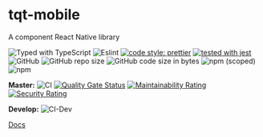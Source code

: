 # tqt-mobile

A component React Native library

![Typed with TypeScript](https://flat.badgen.net/badge/icon/Typed?icon=typescript&label&labelColor=blue&color=555555)
![Eslint](https://badgen.net/badge/eslint/airbnb/ff5a5f?icon=airbnb)
[![code style: prettier](https://img.shields.io/badge/code_style-prettier-ff69b4.svg?style=flat-square)](https://github.com/prettier/prettier)
[![tested with jest](https://img.shields.io/badge/tested_with-jest-99424f.svg)](https://github.com/facebook/jest)
![GitHub](https://img.shields.io/github/license/thinhtran3588/tqt-mobile)
![GitHub repo size](https://img.shields.io/github/repo-size/thinhtran3588/tqt-mobile)
![GitHub code size in bytes](https://img.shields.io/github/languages/code-size/thinhtran3588/tqt-mobile)
![npm (scoped)](https://img.shields.io/npm/v/@tqt/mobile)
![npm](https://img.shields.io/npm/dm/@tqt/mobile)

**Master:**
![CI](https://github.com/thinhtran3588/tqt-mobile/workflows/CI/badge.svg)
[![Quality Gate Status](https://sonarcloud.io/api/project_badges/measure?project=thinhtran3588_tqt-mobile&metric=alert_status)](https://sonarcloud.io/dashboard?id=thinhtran3588_tqt-mobile)
[![Maintainability Rating](https://sonarcloud.io/api/project_badges/measure?project=thinhtran3588_tqt-mobile&metric=sqale_rating)](https://sonarcloud.io/dashboard?id=thinhtran3588_tqt-mobile)
[![Security Rating](https://sonarcloud.io/api/project_badges/measure?project=thinhtran3588_tqt-mobile&metric=security_rating)](https://sonarcloud.io/dashboard?id=thinhtran3588_tqt-mobile)

**Develop:** ![CI-Dev](https://github.com/thinhtran3588/tqt-mobile/workflows/CI-Dev/badge.svg?branch=develop)

[Docs](https://docs.thinhtran.pro/mobile/overview)

